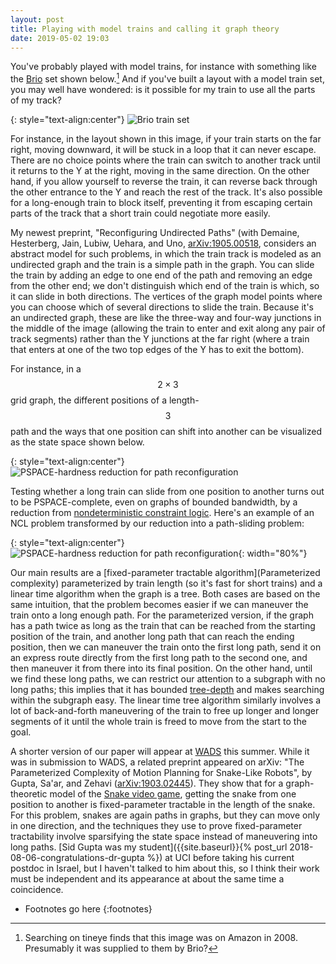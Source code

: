```yaml
---
layout: post
title: Playing with model trains and calling it graph theory
date: 2019-05-02 19:03
---
```

You've probably played with model trains, for instance with something like the [Brio](https://en.wikipedia.org/wiki/Brio_(company)) set shown below.[^fn] And if you've built a layout with a model train set, you may well have wondered: is it possible for my train to use all the parts of my track?

{: style="text-align:center"}
![Brio train set]({{site.baseurl}}/assets/2019/brio-33133.jpg)

For instance, in the layout shown in this image, if your train starts on the far right, moving downward, it will be stuck in a loop that it can never escape. There are no choice points where the train can switch to another track until it returns to the Y at the right, moving in the same direction. On the other hand, if you allow yourself to reverse the train, it can reverse back through the other entrance to the Y and reach the rest of the track. It's also possible for a long-enough train to block itself, preventing it from escaping certain parts of the track that a short train could negotiate more easily.

My newest preprint, "Reconfiguring Undirected Paths" (with Demaine, Hesterberg, Jain, Lubiw, Uehara, and Uno, [arXiv:1905.00518](https://arxiv.org/abs/1905.00518), considers an abstract model for such problems, in which the train track is modeled as an undirected graph and the train is a simple path in the graph. You can slide the train by adding an edge to one end of the path and removing an edge from the other end; we don't distinguish which end of the train is which, so it can slide in both directions. The vertices of the graph model points where you can choose which of several directions to slide the train. Because it's an undirected graph, these are like the three-way and four-way junctions in the middle of the image (allowing the train to enter and exit along any pair of track segments) rather than the Y junctions at the far right (where a train that enters at one of the two top edges of the Y has to exit the bottom).

For instance, in a $$2\times 3$$ grid graph, the different positions of a length-$$3$$ path and the ways that one position can shift into another can be visualized as the state space shown below.

{: style="text-align:center"}
![PSPACE-hardness reduction for path reconfiguration]({{site.baseurl}}/assets/2019/path-reconfig-states.svg)

Testing whether a long train can slide from one position to another turns out to be PSPACE-complete, even on graphs of bounded bandwidth, by a reduction from [nondeterministic constraint logic](https://en.wikipedia.org/wiki/Nondeterministic_constraint_logic). Here's an example of an NCL problem transformed by our reduction into a path-sliding problem:

{: style="text-align:center"}
![PSPACE-hardness reduction for path reconfiguration]({{site.baseurl}}/assets/2019/path-reconfig-redux.svg){: width="80%"}

Our main results are a [fixed-parameter tractable algorithm](Parameterized complexity) parameterized by train length (so it's fast for short trains) and a linear time algorithm when the graph is a tree. Both cases are based on the same intuition, that the problem becomes easier if we can maneuver the train onto a long enough path. For the parameterized version, if the graph has a path twice as long as the train that can be reached from the starting position of the train, and another long path that can reach the ending position, then we can maneuver the train onto the first long path, send it on an express route directly from the first long path to the second one, and then maneuver it from there into its final position. On the other hand, until we find these long paths, we can restrict our attention to a subgraph with no long paths; this implies that it has bounded [tree-depth](Tree-depth) and makes searching within the subgraph easy. The linear time tree algorithm similarly involves a lot of back-and-forth maneuvering of the train to free up longer and longer segments of it until the whole train is freed to move from the start to the goal.

A shorter version of our paper will appear at [WADS](http://wads.org/) this summer.
While it was in submission to WADS, a related preprint appeared on arXiv: "The Parameterized Complexity of Motion Planning for Snake-Like Robots", by Gupta, Sa'ar, and Zehavi ([arXiv:1903.02445](https://arxiv.org/abs/1903.02445)). They show that for a graph-theoretic model of the [Snake video game](https://en.wikipedia.org/wiki/Snake_(video_game_genre)), getting the snake from one position to another is fixed-parameter tractable in the length of the snake. For this problem, snakes are again paths in graphs, but they can move only in one direction, and the techniques they use to prove fixed-parameter tractability involve sparsifying the state space instead of maneuvering into long paths. [Sid Gupta was my student]({{site.baseurl}}{% post_url 2018-08-06-congratulations-dr-gupta %}) at UCI before taking his current postdoc in Israel, but I haven't talked to him about this, so I think their work must be independent and its appearance at about the same time a coincidence.

* Footnotes go here
{:footnotes}

[^fn]: Searching on tineye finds that this image was on Amazon in 2008. Presumably it was supplied to them by Brio?